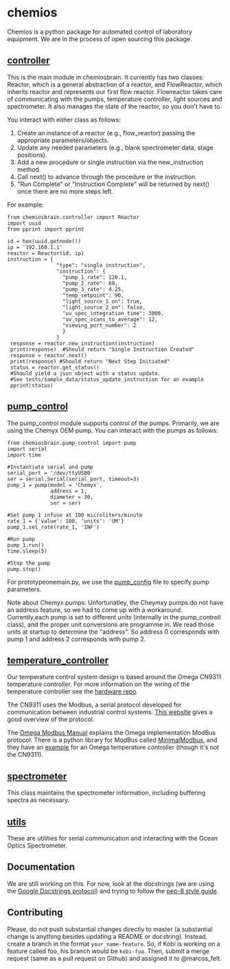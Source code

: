 # chemios

Chemios is a python package for automated control of laboratory equipment.  We are in the process of open sourcing this package. 


## [controller](./chemiosbrain/controller.py)

This is the main module in chemiosbrain. It currently has two classes: Reactor, which is a general abstraction of a reactor, and FlowReactor, which inherits reactor and represents our first flow reactor. Flowreactor takes care of communicating with the pumps, temperature controller, light sources and spectrometer. It also manages the state of the reactor, so you don't have to.

You interact with either class as follows:  

1. Create an instance of a reactor (e.g., flow_reactor) passing the appropriate parameters/objects.
2. Update any needed parameters (e.g., blank spectrometer data, stage positions).
3. Add a new procedure or single instruction via the new_instruction method.
4. Call next() to advance through the procedure or the instruction.
5. "Run Complete" or "Instruction Complete" will be returned by next() once there are no more steps left.

For example:

    from chemiosbrain.controller import Reactor
    import uuid
    from pprint import pprint

    id = hex(uuid.getnode())
    ip = '192.168.1.1'
    reactor = Reactor(id, ip)
    instruction = {
                    "type": "single instruction",
                    "instruction": {
                      "pump_1_rate": 120.1,
                      "pump_2_rate": 60,
                      "pump_3_rate": 4.25,
                      "temp_setpoint": 90,
                      "light_source_1_on": true,
                      "light_source_2_on": false,
                      "uv_spec_integration_time": 3000,
                      "uv_spec_scans_to_average": 12,
                      "viewing_port_number": 2
                      }
                    }
     response = reactor.new_instruction(instruction)
     print(response)  #Should return "Single Instruction Created"
     response = reactor.next()
     print(response) #Should return "Next Step Initiated"
     status = reactor.get_status()
     #Should yield a json object with a status update.
     #See tests/sample_data/status_update_instruction for an example
     pprint(status)  

## [pump_control](./chemiosbrain/pump_control.py)

The pump_control module supports control of the pumps.  Primarily, we are using the Chemyx OEM pump. You can interact with the pumps as follows:

    from chemiosbrain.pump_control import pump
    import serial
    import time

    #Instantiate serial and pump
    serial_port = '/dev/ttyUSB0'
    ser = serial.Serial(serial_port, timeout=3)
    pump_1 = pump(model = 'Chemyx', 
                  address = 1, 
                  diameter = 30, 
                  ser = ser)

    #Set pump 1 infuse at 100 microliters/minute
    rate_1 = {'value': 100, 'units': 'UM'}
    pump_1.set_rate(rate_1, 'INF')

    #Run pump
    pump_1.run()
    time.sleep(5)

    #Stop the pump
    pump.stop()  

For prototypeonemain.py, we use the [pump_config](./prototype/pump_config.json) file to specify pump parameters.

Note about Chemyx pumps: Unfortunatley, the Cheymxy pumps do not have an address feature, so we had to come up with a workaround.  Currently,each pump is set to different units (internally in the pump_controll class), and the proper unit conversions are programme in. We read those units at startup to determine the "address".  So address 0 corresponds with pump 1 and address 2 corresponds with pump 2. 

## [temperature_controller](./chemiosbrain/temperature_controller.py)

Our temperature control system design is based around the Omega CN9311 temperature controller. For more information on the wiring of the temperature controller see the [hardware repo](https://gitlab.com/chemios/chemios-hardware/tree/master/temperature-controller).

The CN9311 uses the Modbus, a serial protocol developed for communication between industrial control systems. [This website](http://www.simplymodbus.ca/FAQ.htm#Modbus) gives a good overview of the protocol.

The [Omega Modbus Manual](./manuals/omegaModbusManual.pdf) explains the Omega implementation ModBus protocol. There is a python library for ModBus called [MinimalModbus](https://minimalmodbus.readthedocs.io/en/master/), and they have an [example](https://minimalmodbus.readthedocs.io/en/master/apiomegacn7500.html) for an Omega temperature controller (though it's not the CN9311).


## [spectrometer](./chemiosbrain/spectrometer.py)

This class maintains the spectrometer information, including buffering spectra as necessary.

## [utils](./chemiosbrain/utils.py)

These are utilities for serial communication and interacting with the Ocean Optics Spectrometer.

## Documentation

We are still working on this. For now, look at the docstrings (we are using the [Google Docstrings protocol](http://sphinxcontrib-napoleon.readthedocs.io/en/latest/example_google.html)) and trying to follow the [pep-8 style guide](https://www.python.org/dev/peps/pep-0008/).

## Contributing

Please, do not push substantial changes directly to master (a substantial change is anything besides updating a README or docstring). Instead, create a branch in the format `your_name-feature`. So, if Kobi is working on a feature called foo, his branch would be `kobi-foo`. Then, submit a merge request (same as a pull request on Github) and assigned it to @marcos_felt.

